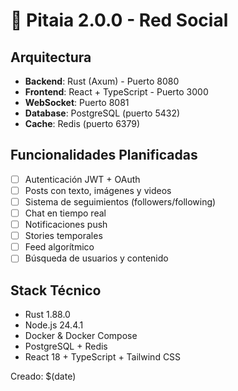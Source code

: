 # 🍇 Pitaia 2.0.0 - Red Social

## Arquitectura
- **Backend**: Rust (Axum) - Puerto 8080
- **Frontend**: React + TypeScript - Puerto 3000
- **WebSocket**: Puerto 8081
- **Database**: PostgreSQL (puerto 5432)
- **Cache**: Redis (puerto 6379)

## Funcionalidades Planificadas
- [ ] Autenticación JWT + OAuth
- [ ] Posts con texto, imágenes y videos
- [ ] Sistema de seguimientos (followers/following)
- [ ] Chat en tiempo real
- [ ] Notificaciones push
- [ ] Stories temporales
- [ ] Feed algorítmico
- [ ] Búsqueda de usuarios y contenido

## Stack Técnico
- Rust 1.88.0
- Node.js 24.4.1
- Docker & Docker Compose
- PostgreSQL + Redis
- React 18 + TypeScript + Tailwind CSS

Creado: $(date)
